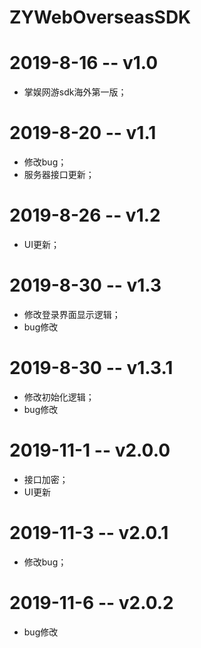 # ZYWebOverseasSDK
# 2019-8-16 -- v1.0
- 掌娱网游sdk海外第一版；
# 2019-8-20 -- v1.1
- 修改bug；
- 服务器接口更新；
# 2019-8-26 -- v1.2
- UI更新；
# 2019-8-30 -- v1.3
- 修改登录界面显示逻辑；
- bug修改
# 2019-8-30 -- v1.3.1
- 修改初始化逻辑；
- bug修改
# 2019-11-1 -- v2.0.0
- 接口加密；
- UI更新
# 2019-11-3 -- v2.0.1
- 修改bug；
# 2019-11-6 -- v2.0.2
- bug修改
